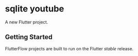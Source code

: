 # sqlite youtube

A new Flutter project.

## Getting Started

FlutterFlow projects are built to run on the Flutter _stable_ release.
